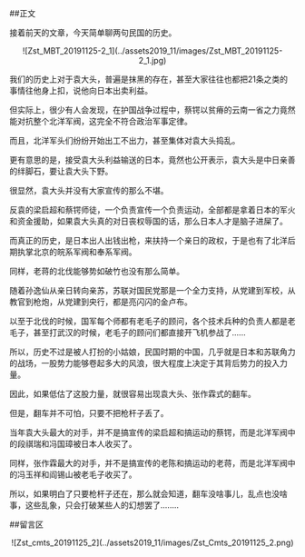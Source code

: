 ##正文

接着前天的文章，今天简单聊两句民国的历史。

 <div align="center">![Zst_MBT_20191125-2_1](../assets2019_11/images/Zst_MBT_20191125-2_1.jpg)</div>

我们的历史上对于袁大头，普遍是抹黑的存在，甚至大家往往也都把21条之类的事情往他身上扣，说他向日本出卖利益。

但实际上，很少有人会发现，在护国战争过程中，蔡锷以贫瘠的云南一省之力竟然能对抗整个北洋军阀，这完全不符合政治军事定律。

而且，北洋军头们纷纷开始出工不出力，甚至集体对袁大头捣乱。

更有意思的是，接受袁大头利益输送的日本，竟然也公开表示，袁大头是中日亲善的绊脚石，要让袁大头下野。

很显然，袁大头并没有大家宣传的那么不堪。

反袁的梁启超和蔡锷师徒，一个负责宣传一个负责运动，全部都是拿着日本的军火和资金援助，如果袁大头真的对日丧权辱国的话，那么日本人才是脑子进屎了。

而真正的历史，是日本出人出钱出枪，来扶持一个亲日的政权，于是也有了北洋后期执掌北京的皖系军阀和奉系军阀。

同样，老蒋的北伐能够势如破竹也没有那么简单。

随着孙逸仙从亲日转向亲苏，苏联对国民党那是一个全力支持，从党建到军校，从教官到枪炮，从党建到央行，都是亮闪闪的金卢布。

以至于北伐的时候，国军每个师都有老毛子的顾问，各个技术兵种的负责人都是老毛子，甚至打武汉的时候，老毛子的顾问们都直接开飞机参战了......

所以，历史不过是被人打扮的小姑娘，民国时期的中国，几乎就是日本和苏联角力的战场，一股势力能够卷起多大的风浪，很大程度上决定于其背后势力的投入力量。

因此，如果低估了这股力量，就很容易出现袁大头、张作霖式的翻车。

但是，翻车并不可怕，只要不把枪杆子丢了。

当年袁大头最大的对手，并不是搞宣传的梁启超和搞运动的蔡锷，而是北洋军阀中的段祺瑞和冯国璋被日本人收买了。

同样，张作霖最大的对手，并不是搞宣传的老陈和搞运动的老蒋，而是北洋军阀中的冯玉祥和阎锡山被老毛子收买了。

所以，如果明白了只要枪杆子还在，那么就会知道，翻车没啥事儿，乱点也没啥事，这些乱象，只会打破某些人的幻想罢了........

##留言区
 <div align="center">![Zst_cmts_20191125_2](../assets2019_11/images/Zst_Cmts_20191125_2.png)</div>